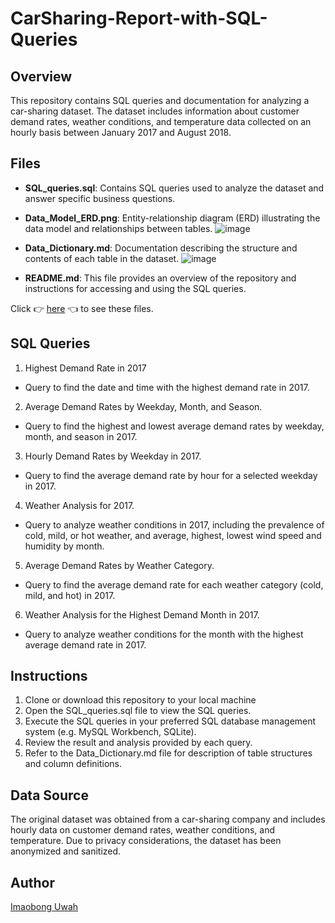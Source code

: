 # CarSharing-Report-with-SQL-Queries
## Overview
This repository contains SQL queries and documentation for analyzing a car-sharing dataset. The dataset includes information about customer demand rates, weather conditions, and temperature data collected on an hourly basis between January 2017 and August 2018.
## Files
- **SQL_queries.sql**: Contains SQL queries used to analyze the dataset and answer specific business questions.
- **Data_Model_ERD.png**: Entity-relationship diagram (ERD) illustrating the data model and relationships between tables.
![image](https://github.com/imauwah/CarSharing-Report-with-SQL-Queries/assets/138728700/0034dc94-de34-4c62-ba93-0e7f71da0ebd)

- **Data_Dictionary.md**: Documentation describing the structure and contents of each table in the dataset.
![image](https://github.com/imauwah/CarSharing-Report-with-SQL-Queries/assets/138728700/09845779-4b2a-4549-b700-57c6ba26dd88)

- **README.md**: This file provides an overview of the repository and instructions for accessing and using the SQL queries.

Click 👉 [here](https://drive.google.com/drive/folders/17qacWvhADNidegU7XQaGkSEsdtmF1MOx?usp=sharing) 👈 to see these files.
## SQL Queries
1.	Highest Demand Rate in 2017
- Query to find the date and time with the highest demand rate in 2017.
2.	Average Demand Rates by Weekday, Month, and Season.
- Query to find the highest and lowest average demand rates by weekday, month, and season in 2017.
3.	Hourly Demand Rates by Weekday in 2017.
- Query to find the average demand rate by hour for a selected weekday in 2017.
4.	Weather Analysis for 2017.
- Query to analyze weather conditions in 2017, including the prevalence of cold, mild, or hot weather, and average, highest, lowest wind speed and humidity by month.
5.	Average Demand Rates by Weather Category.
- Query to find the average demand rate for each weather category (cold, mild, and hot) in 2017.
6.	Weather Analysis for the Highest Demand Month in 2017.
- Query to analyze weather conditions for the month with the highest average demand rate in 2017.

## Instructions
1.	Clone or download this repository to your local machine
2.	Open the SQL_queries.sql file to view the SQL queries.
3.	Execute the SQL queries in your preferred SQL database management system (e.g. MySQL Workbench, SQLite).
4.	Review the result and analysis provided by each query.
5.	Refer to the Data_Dictionary.md file for description of table structures and column definitions.


## Data Source

The original dataset was obtained from a car-sharing company and includes hourly data on customer demand rates, weather conditions, and temperature. Due to privacy considerations, the dataset has been anonymized and sanitized.

## Author
[Imaobong Uwah](https://www.linkedin.com/in/imaobonguwah/)
